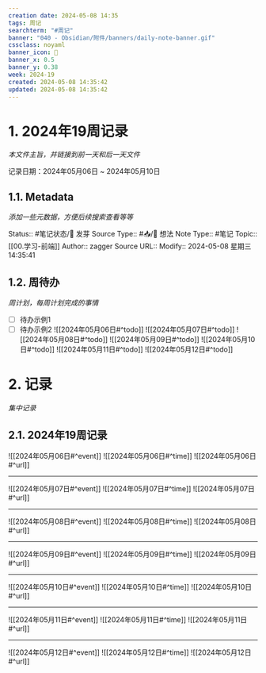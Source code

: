 ```yaml
---
creation date: 2024-05-08 14:35
tags: 周记
searchterm: "#周记"
banner: "040 - Obsidian/附件/banners/daily-note-banner.gif"
cssclass: noyaml
banner_icon: 💌
banner_x: 0.5
banner_y: 0.38
week: 2024-19
created: 2024-05-08 14:35:42
updated: 2024-05-08 14:35:42
---
```


# 1. 2024年19周记录

_本文件主旨，并链接到前一天和后一天文件_

记录日期：2024年05月06日 ~ 2024年05月10日

## 1.1. Metadata

_添加一些元数据，方便后续搜索查看等等_

Status:: #笔记状态/🌱 发芽
Source Type:: #📥/💭 想法 
Note Type:: #笔记
Topic:: [[00.学习-前端]]
Author:: zagger
Source URL::
Modify:: 2024-05-08 星期三 14:35:41

## 1.2. 周待办

_周计划，每周计划完成的事情_

- [ ] 待办示例1
- [ ] 待办示例2
![[2024年05月06日#^todo]] 
![[2024年05月07日#^todo]] 
![[2024年05月08日#^todo]] 
![[2024年05月09日#^todo]] 
![[2024年05月10日#^todo]] 
![[2024年05月11日#^todo]] 
![[2024年05月12日#^todo]] 

# 2. 记录

_集中记录_

## 2.1. 2024年19周记录
![[2024年05月06日#^event]] 
![[2024年05月06日#^time]] 
![[2024年05月06日#^url]] 

---

![[2024年05月07日#^event]] 
![[2024年05月07日#^time]] 
![[2024年05月07日#^url]] 

---

![[2024年05月08日#^event]] 
![[2024年05月08日#^time]] 
![[2024年05月08日#^url]] 

---

![[2024年05月09日#^event]] 
![[2024年05月09日#^time]] 
![[2024年05月09日#^url]] 

---

![[2024年05月10日#^event]] 
![[2024年05月10日#^time]] 
![[2024年05月10日#^url]] 

---

![[2024年05月11日#^event]] 
![[2024年05月11日#^time]] 
![[2024年05月11日#^url]] 

---

![[2024年05月12日#^event]] 
![[2024年05月12日#^time]] 
![[2024年05月12日#^url]] 

